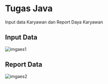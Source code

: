 # Tugas Java
Input data Karyawan dan Report Daya Karyawan

## Input Data

![imgaes1](https://user-images.githubusercontent.com/46918429/51655077-9d571f00-1fcd-11e9-81d3-2b3b7f5c82a2.JPG)


## Report Data

![imgaes2](https://user-images.githubusercontent.com/46918429/51655134-d2637180-1fcd-11e9-9a27-a703ac610dd5.JPG)




